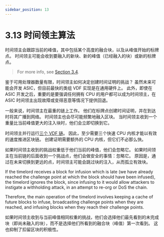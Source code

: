 ```yaml
---
sidebar_position: 13
---
```


# 3.13 时间领主算法

时间领主会跟踪当前的峰值，其中包括某个高度的融合块，以及从峰值开始的标牌点。 时间领主可能会收到要融入的新块、新的峰值（已经融入的块）或新的标牌点。

> For more info, see [Section 3.4](/docs/03consensus/challenges "Section 3.4: Challenges").

鉴于可用处理器数量有限，时间领主如何决定创建时间证明的挑战？ 虽然未来可能会开发 ASIC，但目前最快的类组 VDF 实现是在通用硬件上。 此外，即使在 ASIC 开发之后，重要的是要强调任何拥有 CPU 的用户都可以成为时间领主，在 ASIC 时间领主出现故障或变得恶意等情况下提供回退。

一般来说，时间领主在最重的链上工作。 他们在标牌点创建时间证明，并在到达时将其广播到网络。 时间领主也会尽可能频繁地融入区块。 当时间领主收到一个重量比当前峰值更大的注入块时，他们会立即切换到它。

时间领主并行运行[三个 VDF 链](/docs/03consensus/three_vdf_chains "Section 3.8: Three VDF Chains")。 因此，至少需要三个快速 CPU 内核才能以有效的速度推进区块链。 创建证明需要额外的 CPU 内核，但它们不必那么快。

如果时间领主收到的挑战权重低于他们当前的峰值，他们会忽略它。 如果时间领主在当前链的后面收到一个挑战点，他们会做安全的事情：忽略它。 原因是，通过在未来切换到更远的点，时间领主可能会跳过块的注入，从而孤立有效块。

If the timelord receives a block for infusion which is late (we have already reached the challenge point at which the block should have been infused), the timelord ignores the block, since infusing to it would allow attackers to instigate a withholding attack, in an attempt to re-org or DoS the chain.

Therefore, the main operation of the timelord involves keeping a cache of future blocks to infuse, broadcasting challenge points when they are reached, and infusing blocks when they reach their challenge points.

如果时间领主收到与当前峰值相同权重的挑战，他们会选择他们最先看到的未完成块（即尚未融入的块），而不是选择他们所看到的融合块（峰值）第一次看到。 这也抑制了扣留区块的积极性。
